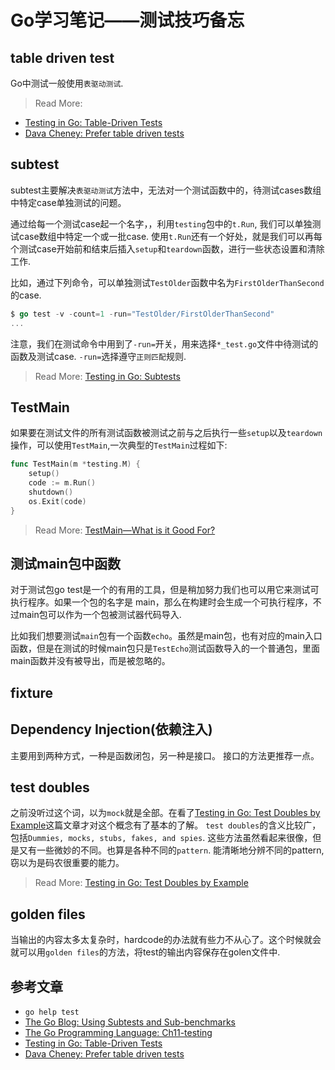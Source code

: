 # Go学习笔记——测试技巧备忘

## table driven test

Go中测试一般使用`表驱动测试`.

> Read More:

- [Testing in Go: Table-Driven Tests](https://ieftimov.com/post/testing-in-go-table-driven-tests/)
- [Dava Cheney: Prefer table driven tests](https://dave.cheney.net/2019/05/07/prefer-table-driven-tests)

## subtest

subtest主要解决`表驱动测试`方法中，无法对一个测试函数中的，待测试cases数组中特定case单独测试的问题。

通过给每一个测试case起一个名字，，利用`testing`包中的`t.Run`, 我们可以单独测试case数组中特定一个或一批case.
使用`t.Run`还有一个好处，就是我们可以再每个测试case开始前和结束后插入`setup`和`teardown`函数，进行一些状态设置和清除工作.

比如，通过下列命令，可以单独测试`TestOlder`函数中名为`FirstOlderThanSecond`的case.

```go
$ go test -v -count=1 -run="TestOlder/FirstOlderThanSecond"
...
```

注意，我们在测试命令中用到了`-run=`开关，用来选择`*_test.go`文件中待测试的函数及测试case. `-run=`选择遵守`正则匹配`规则.

> Read More: [Testing in Go: Subtests](https://ieftimov.com/post/testing-in-go-subtests/)

## TestMain

如果要在测试文件的所有测试函数被测试之前与之后执行一些`setup`以及`teardown`操作，可以使用`TestMain`,一次典型的`TestMain`过程如下:

```go
func TestMain(m *testing.M) {
    setup()
    code := m.Run() 
    shutdown()
    os.Exit(code)
}
```

> Read More: [TestMain—What is it Good For?](http://cs-guy.com/blog/2015/01/test-main/)

## 测试main包中函数

对于测试包go test是一个的有用的工具，但是稍加努力我们也可以用它来测试可执行程序。如果一个包的名字是 main，那么在构建时会生成一个可执行程序，不过main包可以作为一个包被测试器代码导入.

比如我们想要测试`main`包有一个函数`echo`。虽然是main包，也有对应的main入口函数，但是在测试的时候main包只是`TestEcho`测试函数导入的一个普通包，里面main函数并没有被导出，而是被忽略的。

## fixture



## Dependency Injection(依赖注入)

主要用到两种方式，一种是函数闭包，另一种是接口。
接口的方法更推荐一点。

## test doubles

之前没听过这个词，以为`mock`就是全部。在看了[Testing in Go: Test Doubles by Example](https://ieftimov.com/post/testing-in-go-test-doubles-by-example/)这篇文章才对这个概念有了基本的了解。 `test doubles`的含义比较广，包括`Dummies, mocks, stubs, fakes, and spies`. 这些方法虽然看起来很像，但是又有一些微妙的不同。也算是各种不同的`pattern`. 能清晰地分辨不同的pattern, 窃以为是码农很重要的能力。

> Read More: [Testing in Go: Test Doubles by Example](https://ieftimov.com/post/testing-in-go-test-doubles-by-example/)

## golden files

当输出的内容太多太复杂时，hardcode的办法就有些力不从心了。这个时候就会就可以用`golden files`的方法，将test的输出内容保存在golen文件中.

## 参考文章

- `go help test`
- [The Go Blog: Using Subtests and Sub-benchmarks](https://blog.golang.org/subtests)
- [The Go Programming Language: Ch11-testing](https://yar999.gitbooks.io/gopl-zh/content/ch11/ch11.html)
- [Testing in Go: Table-Driven Tests](https://ieftimov.com/post/testing-in-go-table-driven-tests/)
- [Dava Cheney: Prefer table driven tests](https://dave.cheney.net/2019/05/07/prefer-table-driven-tests)
